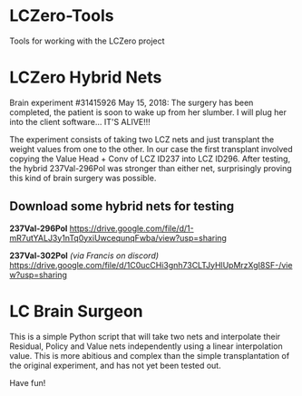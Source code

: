 # LCZero-Tools
Tools for working with the  LCZero project

# LCZero Hybrid Nets

Brain experiment #31415926
May 15, 2018: The surgery has been completed, the patient is soon to wake up from her slumber. I will plug her into the client software... IT'S ALIVE!!!

The experiment consists of taking two LCZ nets and just transplant the weight values from one to the other. In our case the first transplant involved copying the Value Head + Conv of LCZ ID237 into LCZ ID296.
After testing, the hybrid 237Val-296Pol was stronger than either net, surprisingly proving this kind of brain surgery was possible. 

## Download some hybrid nets for testing

**237Val-296Pol**
https://drive.google.com/file/d/1-mR7utYALJ3y1nTq0yxiUwcequnqFwba/view?usp=sharing

**237Val-302Pol**  *(via Francis on discord)* 
https://drive.google.com/file/d/1C0ucCHi3gnh73CLTJyHlUpMrzXgI8SF-/view?usp=sharing

# LC Brain Surgeon

This is a simple Python script that will take two nets and interpolate their Residual, Policy and Value nets independently using a linear interpolation value. This is more abitious and complex than the simple transplantation of the original experiment, and has not yet been tested out.

Have fun!
